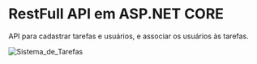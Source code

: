 # RestFull API em ASP.NET CORE

API para cadastrar tarefas e usuários, e associar os usuários às tarefas. 


![Sistema_de_Tarefas](https://github.com/vfmattos/SistemaDeTarefas/assets/92189050/db2b336b-1d1c-4ccc-91a6-a529b813887b)
